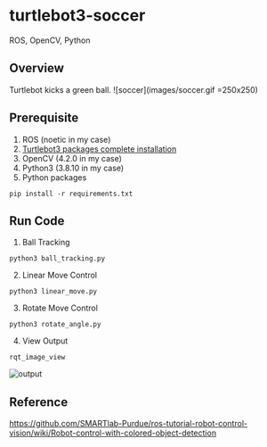 # turtlebot3-soccer
ROS, OpenCV, Python

## Overview
Turtlebot kicks a green ball.
![soccer](images/soccer.gif =250x250)
## Prerequisite
1. ROS (noetic in my case)
2. [Turtlebot3 packages complete installation](https://github.com/ROBOTIS-GIT/turtlebot3)
3. OpenCV (4.2.0 in my case)
4. Python3 (3.8.10 in my case)
4. Python packages
```
pip install -r requirements.txt
```

## Run Code
1. Ball Tracking
```
python3 ball_tracking.py
```
2. Linear Move Control
```
python3 linear_move.py
```
3. Rotate Move Control
```
python3 rotate_angle.py
```
4. View Output
```
rqt_image_view
```
![output](images/output.gif)

## Reference
https://github.com/SMARTlab-Purdue/ros-tutorial-robot-control-vision/wiki/Robot-control-with-colored-object-detection
 